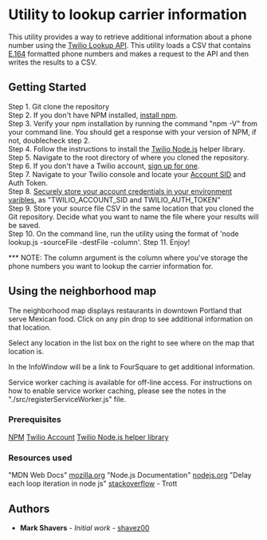 # Utility to lookup carrier information

This utility provides a way to retrieve additional information about a phone number using the [Twilio Lookup API](https://www.twilio.com/docs/lookup/api).  This utility loads a CSV that contains [E.164](https://en.wikipedia.org/wiki/E.164) formatted phone numbers and makes a request to the API and then writes the results to a CSV.

## Getting Started

Step 1.  Git clone the repository</br>
Step 2.  If you don't have NPM installed, [install npm](https://www.npmjs.com/get-npm).</br>
Step 3.  Verify your npm installation by running the command "npm -V" from your command line.  You should get a response with your version of NPM, if not, doublecheck step 2.</br>
Step 4.  Follow the instructions to install the [Twilio Node.js](https://www.twilio.com/docs/libraries/node) helper library.</br>
Step 5.  Navigate to the root directory of where you cloned the repository.</br>
Step 6.  If you don't have a Twilio account, [sign up for one](https://www.twilio.com/try-twilio).</br>
Step 7.  Navigate to your Twilio console and locate your [Account SID](https://support.twilio.com/hc/en-us/articles/223136607-What-is-an-Application-SID-) and Auth Token.</br>
Step 8.  [Securely store your account credentials in your environment varibles.](https://www.twilio.com/blog/2017/01/how-to-set-environment-variables.html) as "TWILIO_ACCOUNT_SID and TWILIO_AUTH_TOKEN"</br>
Step 9.  Store your source file CSV in the same location that you cloned the Git repository.  Decide what you want to name the file where your results will be saved.</br>
Step 10.  On the command line, run the utility using the format of 'node lookup.js -sourceFile -destFile -column'.
Step 11.  Enjoy!

*** NOTE: The column argument is the column where you've storage the phone numbers you want to lookup the carrier information for.

## Using the neighborhood map

The neighborhood map displays restaurants in downtown Portland that serve Mexican food.  Click on any pin drop to see additional information on that location.

Select any location in the list box on the right to see where on the map that location is.

In the InfoWindow will be a link to FourSquare to get additional information.

Service worker caching is available for off-line access.  For instructions on how to enable service worker caching, please see the notes in the "./src/registerServiceWorker.js" file.

### Prerequisites

[NPM](https://www.npmjs.com/)
[Twilio Account](https://www.twilio.com/login)
[Twilio Node.js helper library](https://www.twilio.com/docs/libraries)

### Resources used

"MDN Web Docs" [mozilla.org](https://developer.mozilla.org/en-US/docs/Web/JavaScript/Reference)
"Node.js Documentation" [nodejs.org](https://developer.mozilla.org/en-US/docs/Web/JavaScript/Reference)
"Delay each loop iteration in node js" [stackoverflow](https://stackoverflow.com/questions/30514584/delay-each-loop-iteration-in-node-js-async) - Trott

## Authors

* **Mark Shavers** - *Initial work* - [shavez00](https://github.com/shavez00)
